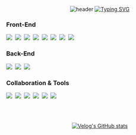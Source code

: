 <div align="center">
    
![header](https://capsule-render.vercel.app/api?type=venom&height=150&color=25CC76&text=🦊%&fontAlign=50&stroke=ECECEC&strokeWidth=2)
[![Typing SVG](https://readme-typing-svg.demolab.com?font=Fira+Code&weight=500&duration=1000&pause=10&color=2CCC40&center=true&vCenter=true&multiline=true&repeat=false&random=false&width=435&height=100&lines=When+it+doubt%2c+choose+change)](https://git.io/typing-svg)

</div>

<h3>Front-End</h3>
<p>
  <img src="https://img.shields.io/badge/react-61DAFB?style=flat-square&logo=react&logoColor=white"></a>&nbsp
  <img src="https://img.shields.io/badge/next.js-000000?style=flat-square&logo=next.js&logoColor=white"></a>&nbsp
  <img src="https://img.shields.io/badge/typescript-3178C6?style=flat-square&logo=typescript&logoColor=white"></a>&nbsp
  <img src="https://img.shields.io/badge/html5-E34F26?style=flat-square&logo=html5&logoColor=white"></a>&nbsp
  <img src="https://img.shields.io/badge/css3-1572B6?style=flat-square&logo=css3&logoColor=white"></a>&nbsp
  <img src="https://img.shields.io/badge/Javascript-ffb13b?style=flat-square&logo=javascript&logoColor=white"></a>&nbsp
  <img src="https://img.shields.io/badge/tailwindcss-06B6D4?style=flat-square&logo=tailwindcss&logoColor=white"></a>&nbsp
  <img src="https://img.shields.io/badge/sass-CC6699?style=flat-square&logo=sass&logoColor=white"></a>&nbsp
</p>
<h3>Back-End</h3>
<p>
  <img src="https://img.shields.io/badge/node.js-339933?style=flat-square&logo=Node.js&logoColor=white"></a>&nbsp
  <img src="https://img.shields.io/badge/express-000000?style=flat-square&logo=express&logoColor=white"></a>&nbsp
  <img src="https://img.shields.io/badge/mysql-4479A1?style=flat-square&logo=mysql&logoColor=white"></a>&nbsp
</p>

<h3>Collaboration & Tools</h3>
<p>
  <img src="https://img.shields.io/badge/slack-4A154B?style=flat-square&logo=slack&logoColor=white"></a>&nbsp
  <img src="https://img.shields.io/badge/figma-F24E1E?style=flat-square&logo=figma&logoColor=white"></a>&nbsp
  <img src="https://img.shields.io/badge/notion-000000?style=flat-square&logo=notion&logoColor=white"></a>&nbsp
  <img src="https://img.shields.io/badge/visualstudiocode-007ACC?style=flat-square&logo=visualstudiocode&logoColor=white"></a>&nbsp
  <img src="https://img.shields.io/badge/git-F05032?style=flat-square&logo=git&logoColor=white"></a>&nbsp
  <img src="https://img.shields.io/badge/github-181717?style=flat-square&logo=github&logoColor=white"></a>&nbsp
  <br>
</p>

<br />
<br />

<div align="center">

[![Velog's GitHub stats](https://velog-readme-stats.vercel.app/api?name=riverhye)](https://velog.io/@riverhye/posts)
    
</div>

